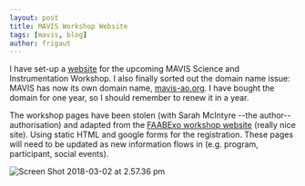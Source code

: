 ```yaml
---
layout: post
title: MAVIS Workshop Website
tags: [mavis, blog]
author: frigaut
---
```


I have set-up a [website](http://mavis-ao.org/workshop) for the upcoming MAVIS Science and Instrumentation Workshop. I also finally sorted out the domain name issue: MAVIS has now its own domain name, [mavis-ao.org](http://mavis-ao.org). I have bought the domain for one year, so I should remember to renew it in a year.

The workshop pages have been stolen (with Sarah McIntyre --the author-- authorisation) and adapted from the [FAABExo workshop website](http://faabexo.anu.edu.au/) (really nice site). Using static HTML and google forms for the registration. These pages will need to be updated as new information flows in (e.g. program, participant, social events).

![Screen Shot 2018-03-02 at 2.57.36 pm]({{site.baseurl}}/assets/images/Screen%20Shot%202018-03-02%20at%202.57.36%20pm.png)
